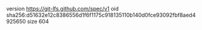 version https://git-lfs.github.com/spec/v1
oid sha256:d51632e12c8386556d1f6f1175c918135110b140d0fce93092fbf8aed4925650
size 604
